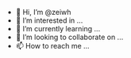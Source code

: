 - 👋 Hi, I’m @zeiwh
- 👀 I’m interested in ...
- 🌱 I’m currently learning ...
- 💞️ I’m looking to collaborate on ...
- 📫 How to reach me ...

<!---
zeiwh/zeiwh is a ✨ special ✨ repository because its `README.md` (this file) appears on your GitHub profile.
You can click the Preview link to take a look at your changes.
--->
